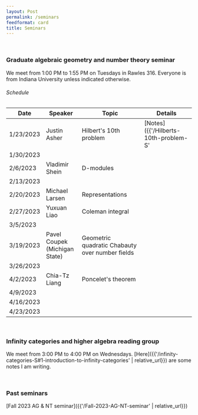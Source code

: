 ```yaml
---
layout: Post
permalink: /seminars
feedformat: card
title: Seminars
---
```




<br>

### Graduate algebraic geometry and number theory seminar

We meet from 1:00 PM to 1:55 PM on Tuesdays in Rawles 316. Everyone is from Indiana University unless indicated otherwise.


###### Schedule

| Date | Speaker | Topic | Details |
| -------- | ---------- | -------- | ---------- |
| 1/23/2023 | Justin Asher | Hilbert's 10th problem | [Notes]({{'/Hilberts-10th-problem-S' | relative_url}}) |
| 1/30/2023 | | | |
| 2/6/2023 | Vladimir Shein | D-modules | |
| 2/13/2023 | | | |
| 2/20/2023 | Michael Larsen | Representations | |
| 2/27/2023 | Yuxuan Liao | Coleman integral | |
| 3/5/2023 | | | |
| 3/19/2023 | Pavel Coupek <br> (Michigan State) | Geometric quadratic Chabauty over number fields | |
| 3/26/2023 | | | |
| 4/2/2023 | Chia-Tz Liang | Poncelet's theorem | |
| 4/9/2023 | | | |
| 4/16/2023 | | | |
| 4/23/2023 | | | |




<br>

### Infinity categories and higher algebra reading group

We meet from 3:00 PM to 4:00 PM on Wednesdays. [Here]({{'/infinity-categories-S#1-introduction-to-infinity-categories' | relative_url}}) are some notes I am writing.




<br> 

### Past seminars

[Fall 2023 AG & NT seminar]({{'/Fall-2023-AG-NT-seminar' | relative_url}})

